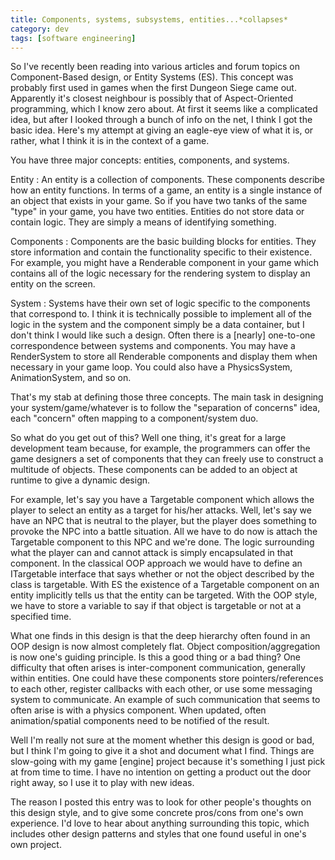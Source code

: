 ```yaml
---           
title: Components, systems, subsystems, entities...*collapses*
category: dev
tags: [software engineering]
---
```


So I've recently been reading into various articles and forum topics on
Component-Based design, or Entity Systems (ES). This concept was probably first
used in games when the first Dungeon Siege came out. Apparently it's closest
neighbour is possibly that of Aspect-Oriented programming, which I know zero
about. At first it seems like a complicated idea, but after I looked through a
bunch of info on the net, I think I got the basic idea. Here's my attempt at
giving an eagle-eye view of what it is, or rather, what I think it is in the
context of a game.


You have three major concepts: entities, components, and systems.

Entity
: An entity is a collection of components. These components describe how
an entity functions. In terms of a game, an entity is a single instance of an
object that exists in your game. So if you have two tanks of the same "type" in
your game, you have two entities. Entities do not store data or contain logic.
They are simply a means of identifying something.

Components
: Components are the basic building blocks for entities. They store
information and contain the functionality specific to their existence. For
example, you might have a Renderable component in your game which contains all
of the logic necessary for the rendering system to display an entity on the
screen.

System
: Systems have their own set of logic specific to the components that
correspond to. I think it is technically possible to implement all of the logic
in the system and the component simply be a data container, but I don't think I
would like such a design. Often there is a \[nearly\] one-to-one correspondence
between systems and components. You may have a RenderSystem to store all
Renderable components and display them when necessary in your game loop. You
could also have a PhysicsSystem, AnimationSystem, and so on.

That's my stab at defining those three concepts. The main task in designing
your system/game/whatever is to follow the "separation of concerns" idea, each
"concern" often mapping to a component/system duo.

So what do you get out of this? Well one thing, it's great for a large
development team because, for example, the programmers can offer the game
designers a set of components that they can freely use to construct a multitude
of objects. These components can be added to an object at runtime to give a
dynamic design.

For example, let's say you have a Targetable component which allows the player
to select an entity as a target for his/her attacks. Well, let's say we have an
NPC that is neutral to the player, but the player does something to provoke the
NPC into a battle situation. All we have to do now is attach the Targetable
component to this NPC and we're done. The logic surrounding what the player can
and cannot attack is simply encapsulated in that component. In the classical
OOP approach we would have to define an ITargetable interface that says whether
or not the object described by the class is targetable. With ES the existence
of a Targetable component on an entity implicitly tells us that the entity can
be targeted. With the OOP style, we have to store a variable to say if that
object is targetable or not at a specified time.

What one finds in this design is that the deep hierarchy often found in an OOP
design is now almost completely flat. Object composition/aggregation is now
one's guiding principle. Is this a good thing or a bad thing? One difficulty
that often arises is inter-component communication, generally within entities.
One could have these components store pointers/references to each other,
register callbacks with each other, or use some messaging system to
communicate. An example of such communication that seems to often arise is with
a physics component. When updated, often animation/spatial components need to
be notified of the result.

Well I'm really not sure at the moment whether this design is good or bad, but
I think I'm going to give it a shot and document what I find. Things are
slow-going with my game \[engine\] project because it's something I just pick
at from time to time. I have no intention on getting a product out the door
right away, so I use it to play with new ideas.

The reason I posted this entry was to look for other people's thoughts on this
design style, and to give some concrete pros/cons from one's own experience.
I'd love to hear about anything surrounding this topic, which includes other
design patterns and styles that one found useful in one's own project.
